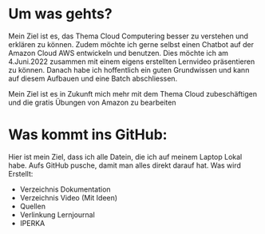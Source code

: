 # Um was gehts? 

Mein Ziel ist es, das Thema Cloud Computering besser zu verstehen und erklären zu können. 
Zudem möchte ich gerne selbst einen Chatbot auf der Amazon Cloud AWS entwickeln und benutzen. Dies möchte ich am 4.Juni.2022 zusammen mit einem eigens erstellten Lernvideo präsentieren zu können.
Danach habe ich hoffentlich ein guten Grundwissen und kann auf diesem Aufbauen und eine Batch abschliessen.

Mein Ziel ist es in Zukunft mich mehr mit dem Thema Cloud zubeschäftigen und die gratis Übungen von Amazon zu bearbeiten  



# Was kommt ins GitHub: 

Hier ist mein Ziel, dass ich alle Datein, die ich auf meinem Laptop Lokal habe. Aufs GitHub pusche, damit man alles direkt darauf hat. 
Was wird Erstellt: 
- Verzeichnis Dokumentation 
- Verzeichnis Video (Mit Ideen)
- Quellen 
- Verlinkung Lernjournal 
- IPERKA 
